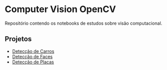 # Computer Vision OpenCV
Repositório contendo os notebooks de estudos sobre visão computacional.


## Projetos

- [Detecção de Carros](https://github.com/jilcimar/computer-vision-opencv/tree/master/cars)
- [Detecção de Faces](https://github.com/jilcimar/computer-vision-opencv/tree/master/face%20detection)
- [Detecção de Placas](https://github.com/jilcimar/computer-vision-opencv/tree/master/plate%20detection)

